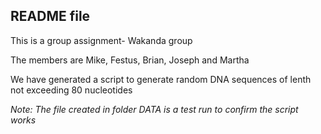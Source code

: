 ## README file 

This is a group assignment- Wakanda group

The members are Mike, Festus, Brian, Joseph and Martha

We have generated a script to generate random DNA sequences of lenth not exceeding 80 nucleotides

_Note: The file created in folder DATA is a test run to confirm the script works_

